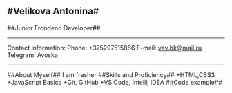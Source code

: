
#Velikova Antonina#
---
##Junior Frondend Developer##
***
Contact information:
Phone: +375297515866
E-mail: vav.bk@mail.ru
Telegram: Avoska
***
##About Myself##
I am fresher
##Skills and Proficiency##
+HTML,CSS3
+JavaScript Basics
+Git, GitHub
+VS Code, Intellij IDEA
##Code example##

